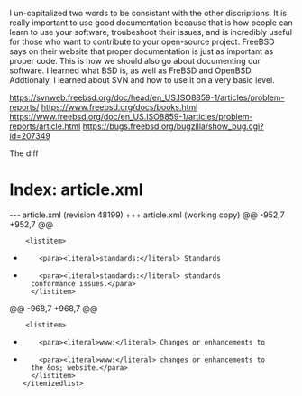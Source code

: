 I un-capitalized two words to be consistant with the other discriptions.  It is really important to use good documentation because that is how people can learn to use your software, troubeshoot their issues, and is incredibly useful for those who want to contribute to your open-source project.  FreeBSD says on their website that proper documentation is just as important as proper code.  This is how we should also go about documenting our software.  I learned what BSD is, as well as FreBSD and OpenBSD.  Addtionaly, I learned about SVN and how to use it on a very basic level.

https://svnweb.freebsd.org/doc/head/en_US.ISO8859-1/articles/problem-reports/
https://www.freebsd.org/docs/books.html
https://www.freebsd.org/doc/en_US.ISO8859-1/articles/problem-reports/article.html
https://bugs.freebsd.org/bugzilla/show_bug.cgi?id=207349

The diff

Index: article.xml
===================================================================
--- article.xml	(revision 48199)
+++ article.xml	(working copy)
@@ -952,7 +952,7 @@
 	    </listitem>
 
 	    <listitem>
-	      <para><literal>standards:</literal> Standards
+	      <para><literal>standards:</literal> standards
 		conformance issues.</para>
 	    </listitem>
 
@@ -968,7 +968,7 @@
 	    </listitem>
 
 	    <listitem>
-	      <para><literal>www:</literal> Changes or enhancements to
+	      <para><literal>www:</literal> changes or enhancements to
 		the &os; website.</para>
 	    </listitem>
 	  </itemizedlist>
